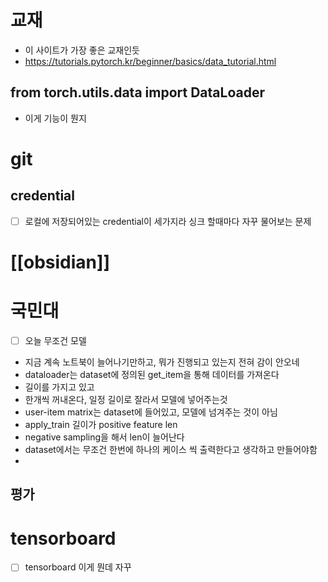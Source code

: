 # 교재
- 이 사이트가 가장 좋은 교재인듯
- https://tutorials.pytorch.kr/beginner/basics/data_tutorial.html

## from torch.utils.data import DataLoader
- 이게 기능이 뭔지

# git
## credential
- [ ] 로컬에 저장되어있는 credential이 세가지라 싱크 할때마다 자꾸 물어보는 문제

# [[obsidian]]
# 국민대
- [ ] 오늘 무조건 모델
- 지금 계속 노트북이 늘어나기만하고, 뭐가 진행되고 있는지 전혀 감이 안오네
- dataloader는 dataset에 정의된 get_item을 통해 데이터를 가져온다
- 길이를 가지고 있고
- 한개씩 꺼내온다, 일정 길이로 잘라서 모델에 넣어주는것
- user-item matrix는 dataset에 들어있고, 모델에 넘겨주는 것이 아님
- apply_train 길이가 positive feature len
- negative sampling을 해서 len이 늘어난다
- dataset에서는 무조건 한번에 하나의 케이스 씩 출력한다고 생각하고 만들어야함
- 
## 평가
# tensorboard
- [ ] tensorboard 이게 뭔데 자꾸
